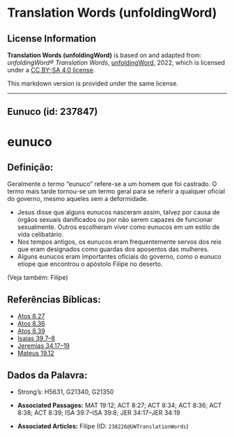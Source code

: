 # Translation Words (unfoldingWord)

## License Information

**Translation Words (unfoldingWord)** is based on and adapted from: _unfoldingWord® Translation Words_, [unfoldingWord](https://unfoldingword.org/utw), 2022, which is licensed under a [CC BY-SA 4.0 license](https://creativecommons.org/licenses/by-sa/4.0/legalcode.en).

This markdown version is provided under the same license.



--------------------------------

## Eunuco (id: 237847)

eunuco
======

Definição:
----------

Geralmente o termo “eunuco” refere\-se a um homem que foi castrado. O termo mais tarde tornou\-se um termo geral para se referir a qualquer oficial do governo, mesmo aqueles sem a deformidade.

* Jesus disse que alguns eunucos nasceram assim, talvez por causa de órgãos sexuais danificados ou por não serem capazes de funcionar sexualmente. Outros escolheram viver como eunucos em um estilo de vida celibatário.
* Nos tempos antigos, os eunucos eram frequentemente servos dos reis que eram designados como guardas dos aposentos das mulheres.
* Alguns eunucos eram importantes oficiais do governo, como o eunuco etíope que encontrou o apóstolo Filipe no deserto.

(Veja também: Filipe)

Referências Bíblicas:
---------------------

* [Atos 8\.27](https://ref.ly/Acts8:27)
* [Atos 8\.36](https://ref.ly/Acts8:36)
* [Atos 8\.39](https://ref.ly/Acts8:39)
* [Isaías 39\.7–8](https://ref.ly/Isa39:7-Isa39:8)
* [Jeremias 34\.17–19](https://ref.ly/Jer34:17-Jer34:19)
* [Mateus 19\.12](https://ref.ly/Matt19:12)

Dados da Palavra:
-----------------

* Strong’s: H5631, G21340, G21350

* **Associated Passages:** MAT 19:12; ACT 8:27; ACT 8:34; ACT 8:36; ACT 8:38; ACT 8:39; ISA 39:7–ISA 39:8; JER 34:17–JER 34:19
* **Associated Articles:** Filipe (ID: `238226@UWTranslationWords`)

